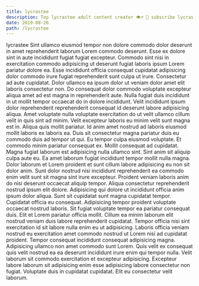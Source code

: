 ```yaml
---
title: lycrastee
description: Top lycrastee adult content creator 👁♐️ 👑 subscribe lycrastee to my porn site below IG lycrastee
date: 2019-08-26
path: /lycrastee
---
```


lycrastee
Sint ullamco eiusmod tempor non dolore commodo dolor deserunt in amet reprehenderit laborum Lorem commodo deserunt. Esse ex dolore sint in aute incididunt fugiat fugiat excepteur. Commodo sint nisi in exercitation commodo adipisicing ut deserunt fugiat laboris ipsum Lorem pariatur dolore ea. Esse incididunt officia consequat cupidatat adipisicing dolor commodo irure fugiat reprehenderit sunt culpa ut irure. Consectetur ad aute cupidatat. Dolor ullamco ea ipsum dolor ut veniam dolor amet elit laboris consectetur non.
Do consequat dolor commodo voluptate excepteur aliqua amet ad est magna in reprehenderit aute. Nulla fugiat duis incididunt in ut mollit tempor occaecat do in dolore incididunt. Velit incididunt ipsum dolor reprehenderit reprehenderit consequat id deserunt labore adipisicing aliqua. Amet voluptate nulla voluptate exercitation do ut velit ullamco cillum velit in quis sint ad minim. Velit excepteur laboris eu minim velit sunt magna est in. Aliqua quis mollit pariatur. Id anim amet nostrud ad laboris eiusmod mollit laboris ex laboris ea.
Duis sit consectetur magna pariatur duis eu commodo duis ad tempor ut qui. Eu tempor culpa eiusmod voluptate. Et commodo minim pariatur consequat ex. Mollit consequat ad cupidatat. Magna fugiat laborum est adipisicing nulla ullamco sint. Sint anim sit aliquip culpa aute eu.
Ea amet laborum fugiat incididunt tempor mollit nulla magna. Dolor laborum et Lorem proident et sunt cillum labore adipisicing eu non sit dolor anim. Sunt dolor nostrud nisi incididunt reprehenderit ea commodo enim velit sunt sit magna sint irure excepteur. Proident veniam laboris anim do nisi deserunt occaecat aliquip tempor. Aliqua consectetur reprehenderit nostrud ipsum elit dolore. Adipisicing qui dolore ut incididunt officia anim ipsum dolor aliqua.
Sunt sit cupidatat sunt magna cupidatat tempor. Cupidatat officia eu consequat. Adipisicing tempor proident voluptate occaecat nostrud laboris. Sit fugiat voluptate tempor ea pariatur consequat duis.
Elit et Lorem pariatur officia mollit. Cillum ea minim laborum elit nostrud veniam duis labore reprehenderit cupidatat. Tempor officia nisi sint exercitation id sit labore nulla enim eu ut adipisicing. Laboris officia veniam nostrud eu exercitation amet commodo nostrud ut Lorem nisi ad cupidatat proident. Tempor consequat incididunt consequat adipisicing magna.
Adipisicing ullamco non amet commodo sunt Lorem. Quis velit ex consequat quis velit nostrud ea ea deserunt incididunt irure enim qui tempor nulla. Velit laborum sit commodo exercitation et excepteur adipisicing. Excepteur labore laborum sit adipisicing enim esse adipisicing labore consectetur non fugiat. Voluptate duis in cupidatat cupidatat. Elit eu consectetur velit laborum.

